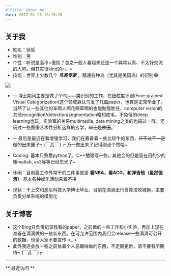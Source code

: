 ```yaml
---
# title: about me
date: 2017-01-25 19:19:20
---
```


## 关于我
  * 姓名：徐哲  
  * 性别：男  
  * 个性：听说是高冷+傲娇？总之一般人看起来还是一个异常认真、不太好交流的人吧。但其实很kind的=。=  
  * 技能：世界上少数几个 __*鸟类专家*__ ，精通各种鸟（尤其是美国鸟）的识别😂

![](http://image98.360doc.com/DownloadImg/2016/07/2905/76788528_141.gif)

  * -- 博士期间主要是做了个鸟\~\~\~类识别的工作，在细粒度识别(Fine-grained Visual Categorization)这个领域靠认鸟发了几篇paper，也算是正常毕业了。 当然了认一些其他的车啊人啊花啊草啊的也能勉强胜任，computer vision的其他recognition/detection/segmentation略知皮毛，不免俗的deep learning也玩，实验室的关系multimedia, data mining之类的也搞过一阵，还玩过一些图像艺术性分析这样的玄学，~~以上是吹逼~~。

  * -- 最后是最近在看增强学习，我们在筹备着一些比较牛的东西，~~只不过不一定做的出来罢了~~┑(￣Д ￣)┍ 万一做出来了记得刚点个赞哈~

  * Coding: 基本只熟悉python了，C++勉强写一些，其他会的但是现在用的少的像matlab, as3等等已经忘光了~  

  * 休闲：目前最工作外常干的三件事就是 **看NBA，看ACG，和弹吉他（虽然很渣）** 基本各种娱乐活动来着不拒 
 
  * 现状：于上交和悉尼科技大学博士毕业，目前在滴滴出行当算法攻城狮，主要负责分单系统的模型化 

## 关于博客
  * 这个Blog只负责记录我看的paper，之前做的一些工作和小实验，再加上现在准备在滴滴做的一些新东西。在可允许范围内我们会release一些滴滴可公开的数据，也请大家不要宣传->_->
  * 此外我还会放一些之前依着个人恶趣味做的东西，不定期更新，请不要有所期待┑(￣Д ￣)┍

---

** 最近访问 ** 

<div class="ds-recent-visitors"
    data-num-items="36"
    data-avatar-size="42"
    id="ds-recent-visitors">
</div>


